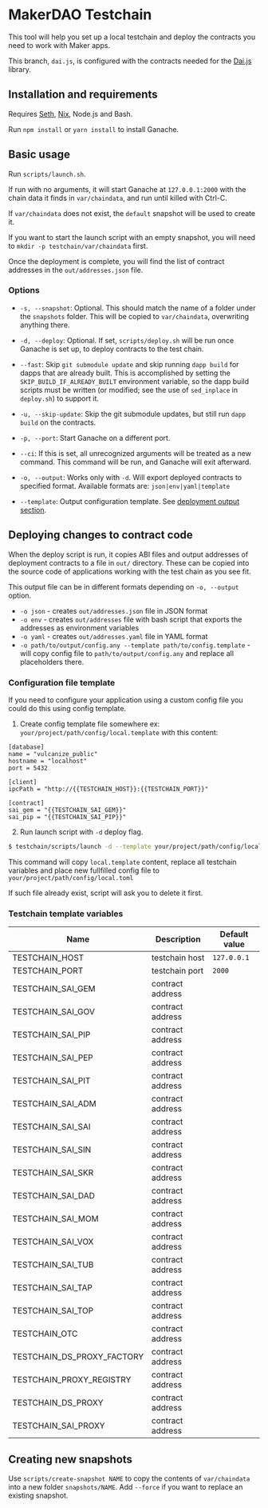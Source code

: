 # MakerDAO Testchain

This tool will help you set up a local testchain and deploy the contracts you need to work with Maker apps.

This branch, `dai.js`, is configured with the contracts needed for the [Dai.js](https://github.com/makerdao/dai.js) library.

## Installation and requirements

Requires [Seth](https://dapp.tools/seth/), [Nix](https://github.com/NixOS/nix), Node.js and Bash.

Run `npm install` or `yarn install` to install Ganache.

## Basic usage

Run `scripts/launch.sh`.

If run with no arguments, it will start Ganache at `127.0.0.1:2000` with the chain data it finds in `var/chaindata`, and run until killed with Ctrl-C.

If `var/chaindata` does not exist, the `default` snapshot will be used to create it.

If you want to start the launch script with an empty snapshot, you will need to `mkdir -p testchain/var/chaindata` first.

Once the deployment is complete, you will find the list of contract addresses in the `out/addresses.json` file.

### Options

* `-s, --snapshot`: Optional. This should match the name of a folder under the `snapshots` folder. This will be copied to `var/chaindata`, overwriting anything there.

* `-d, --deploy`: Optional. If set, `scripts/deploy.sh` will be run once Ganache is set up, to deploy contracts to the test chain.

* `--fast`: Skip `git submodule update` and skip running `dapp build` for dapps that are already built. This is accomplished by setting the `SKIP_BUILD_IF_ALREADY_BUILT` environment variable, so the dapp build scripts must be written (or modified; see the use of `sed_inplace` in `deploy.sh`) to support it.

* `-u, --skip-update`: Skip the git submodule updates, but still run `dapp build` on the contracts.

* `-p, --port`: Start Ganache on a different port.

* `--ci`: If this is set, all unrecognized arguments will be treated as a new command. This command will be run, and Ganache will exit afterward.

* `-o, --output`: Works only with `-d`. Will export deployed contracts to specified format. Available formats are: `json|env|yaml|template`

* `--template`: Output configuration template. See [deployment output section](#deploying-changes-to-contract-code).

## Deploying changes to contract code

When the deploy script is run, it copies ABI files and output addresses of deployment contracts to a file in `out/` directory. These can be copied into the source code of applications working with the test chain as you see fit.

This output file can be in different formats depending on `-o, --output` option.

 * `-o json` - creates `out/addresses.json` file in JSON format
 * `-o env` - creates `out/addresses` file with bash script that exports the addresses as environment variables
 * `-o yaml` - creates `out/addresses.yaml` file in YAML format
 * `-o path/to/output/config.any --template path/to/config.template` - will copy config file to `path/to/output/config.any` and replace all placeholders there.

### Configuration file template

If you need to configure your application using a custom config file you could do this using config template.

1. Create config template file somewhere ex: `your/project/path/config/local.template` with this content:
```
[database]
name = "vulcanize_public"
hostname = "localhost"
port = 5432

[client]
ipcPath = "http://{{TESTCHAIN_HOST}}:{{TESTCHAIN_PORT}}"

[contract]
sai_gem = "{{TESTCHAIN_SAI_GEM}}"
sai_pip = "{{TESTCHAIN_SAI_PIP}}"
```

2. Run launch script with `-d` deploy flag.

```bash
$ testchain/scripts/launch -d --template your/project/path/config/local.template -o your/project/path/config/local.toml
```

This command will copy `local.template` content, replace all testchain variables and place new fullfilled config file to `your/project/path/config/local.toml`

If such file already exist, script will ask you to delete it first.

### Testchain template variables

| Name | Description | Default value |
| ---- | ----------- | ------------- |
| TESTCHAIN_HOST | testchain host | `127.0.0.1`  |
| TESTCHAIN_PORT | testchain port | `2000` |
| TESTCHAIN_SAI_GEM | contract address |  |
| TESTCHAIN_SAI_GOV | contract address |  |
| TESTCHAIN_SAI_PIP | contract address |  |
| TESTCHAIN_SAI_PEP | contract address |  |
| TESTCHAIN_SAI_PIT | contract address |  |
| TESTCHAIN_SAI_ADM | contract address |  |
| TESTCHAIN_SAI_SAI | contract address |  |
| TESTCHAIN_SAI_SIN | contract address |  |
| TESTCHAIN_SAI_SKR | contract address |  |
| TESTCHAIN_SAI_DAD | contract address |  |
| TESTCHAIN_SAI_MOM | contract address |  |
| TESTCHAIN_SAI_VOX | contract address |  |
| TESTCHAIN_SAI_TUB | contract address |  |
| TESTCHAIN_SAI_TAP | contract address |  |
| TESTCHAIN_SAI_TOP | contract address |  |
| TESTCHAIN_OTC | contract address |  |
| TESTCHAIN_DS_PROXY_FACTORY | contract address |  |
| TESTCHAIN_PROXY_REGISTRY | contract address |  |
| TESTCHAIN_DS_PROXY | contract address |  |
| TESTCHAIN_SAI_PROXY | contract address |  |

## Creating new snapshots

Use `scripts/create-snapshot NAME` to copy the contents of `var/chaindata` into a new folder `snapshots/NAME`. Add `--force` if you want to replace an existing snapshot.
